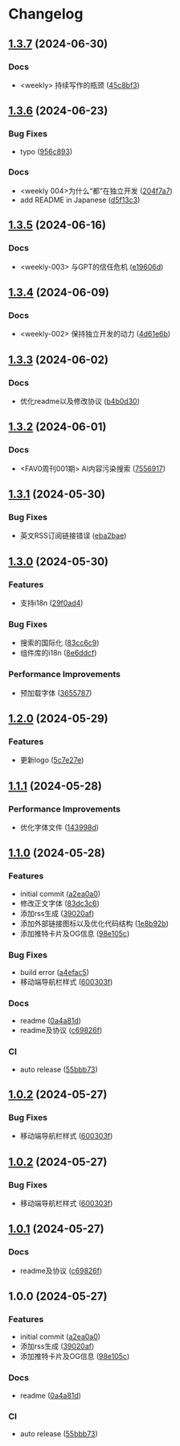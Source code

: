 # Changelog

## [1.3.7](https://github.com/Justin3go/FAV0/compare/v1.3.6...v1.3.7) (2024-06-30)


### Docs

* &lt;weekly&gt; 持续写作的瓶颈 ([45c8bf3](https://github.com/Justin3go/FAV0/commit/45c8bf36143b251c5c1f031a39730412852789b9))

## [1.3.6](https://github.com/Justin3go/FAV0/compare/v1.3.5...v1.3.6) (2024-06-23)


### Bug Fixes

* typo ([956c893](https://github.com/Justin3go/FAV0/commit/956c893b081d67c3300f07e8e9b0bc36a58bf6fe))


### Docs

* &lt;weekly 004&gt;为什么“都”在独立开发 ([204f7a7](https://github.com/Justin3go/FAV0/commit/204f7a74bac0f76180fe6da7551733a6b26932da))
* add README in Japanese ([d5f13c3](https://github.com/Justin3go/FAV0/commit/d5f13c31c37c731ba02ab32a148bd3d0b9f4657a))

## [1.3.5](https://github.com/Justin3go/FAV0/compare/v1.3.4...v1.3.5) (2024-06-16)


### Docs

* &lt;weekly-003&gt; 与GPT的信任危机 ([e19606d](https://github.com/Justin3go/FAV0/commit/e19606d9d2791b1eb145e9e4ed215c0cd27a19f6))

## [1.3.4](https://github.com/Justin3go/FAV0/compare/v1.3.3...v1.3.4) (2024-06-09)


### Docs

* &lt;weekly-002&gt; 保持独立开发的动力 ([4d61e6b](https://github.com/Justin3go/FAV0/commit/4d61e6bd055dc913777f741e34e99c6934417388))

## [1.3.3](https://github.com/Justin3go/FAV0/compare/v1.3.2...v1.3.3) (2024-06-02)


### Docs

* 优化readme以及修改协议 ([b4b0d30](https://github.com/Justin3go/FAV0/commit/b4b0d306f6238efb0ff0e859a02de14fd461d74e))

## [1.3.2](https://github.com/Justin3go/FAV0/compare/v1.3.1...v1.3.2) (2024-06-01)


### Docs

* &lt;FAV0周刊001期&gt; AI内容污染搜索 ([7556917](https://github.com/Justin3go/FAV0/commit/75569177040cd08bd30dfc36822338b88c344153))

## [1.3.1](https://github.com/Justin3go/FAV0/compare/v1.3.0...v1.3.1) (2024-05-30)


### Bug Fixes

* 英文RSS订阅链接错误 ([eba2bae](https://github.com/Justin3go/FAV0/commit/eba2bae55f091ac9d8e14e05faa8b4c8a5f1daf0))

## [1.3.0](https://github.com/Justin3go/FAV0/compare/v1.2.0...v1.3.0) (2024-05-30)


### Features

* 支持i18n ([29f0ad4](https://github.com/Justin3go/FAV0/commit/29f0ad4381483dfb235f158355735659e1b6dfa4))


### Bug Fixes

* 搜索的国际化 ([83cc6c9](https://github.com/Justin3go/FAV0/commit/83cc6c90b79dc86882f021ccb6f17a467766d278))
* 组件库的i18n ([8e6ddcf](https://github.com/Justin3go/FAV0/commit/8e6ddcf6b87a08abd96f47e051033f7cb6ab9c7b))


### Performance Improvements

* 预加载字体 ([3655787](https://github.com/Justin3go/FAV0/commit/365578700d41535009c9ee0b36646ff53f8b16b3))

## [1.2.0](https://github.com/Justin3go/FAV0/compare/v1.1.1...v1.2.0) (2024-05-29)


### Features

* 更新logo ([5c7e27e](https://github.com/Justin3go/FAV0/commit/5c7e27ec7342abd22f5edbc54fde088792f69bd7))

## [1.1.1](https://github.com/Justin3go/FAV0/compare/v1.1.0...v1.1.1) (2024-05-28)


### Performance Improvements

* 优化字体文件 ([143998d](https://github.com/Justin3go/FAV0/commit/143998d08cf02d983ea667469c4351c0d52a3986))

## [1.1.0](https://github.com/Justin3go/FAV0/compare/v1.0.2...v1.1.0) (2024-05-28)


### Features

* initial commit ([a2ea0a0](https://github.com/Justin3go/FAV0/commit/a2ea0a0829e4ea5a2f5756208a33b021c4e981b0))
* 修改正文字体 ([83dc3c6](https://github.com/Justin3go/FAV0/commit/83dc3c6e0a037960064069f1e9174a04415ca772))
* 添加rss生成 ([39020af](https://github.com/Justin3go/FAV0/commit/39020af3ef93b362e4876360f5e7eec0b81136bf))
* 添加外部链接图标以及优化代码结构 ([1e8b92b](https://github.com/Justin3go/FAV0/commit/1e8b92b1a042a465ffdc2f48e8619873d828d38d))
* 添加推特卡片及OG信息 ([98e105c](https://github.com/Justin3go/FAV0/commit/98e105ccf24b9b3615a4372de01b3945fa630453))


### Bug Fixes

* build error ([a4efac5](https://github.com/Justin3go/FAV0/commit/a4efac5493da6d8bebc8022ca5d2cdf34e2e9eea))
* 移动端导航栏样式 ([600303f](https://github.com/Justin3go/FAV0/commit/600303fabbfb376b49c2c2e8ea880b6ff94bd205))


### Docs

* readme ([0a4a81d](https://github.com/Justin3go/FAV0/commit/0a4a81d07f9240a344e0377ba8b2f006ca5061db))
* readme及协议 ([c69826f](https://github.com/Justin3go/FAV0/commit/c69826fd1b221bbfc1c75f6fe50fb261f8618937))


### CI

* auto release ([55bbb73](https://github.com/Justin3go/FAV0/commit/55bbb738c6c124fa3cbd969dcda406b5fcf6add3))

## [1.0.2](https://github.com/Justin3go/FAV0/compare/v1.0.1...v1.0.2) (2024-05-27)


### Bug Fixes

* 移动端导航栏样式 ([600303f](https://github.com/Justin3go/FAV0/commit/600303fabbfb376b49c2c2e8ea880b6ff94bd205))

## [1.0.2](https://github.com/Justin3go/FAV0/compare/v1.0.1...v1.0.2) (2024-05-27)


### Bug Fixes

* 移动端导航栏样式 ([600303f](https://github.com/Justin3go/FAV0/commit/600303fabbfb376b49c2c2e8ea880b6ff94bd205))

## [1.0.1](https://github.com/Justin3go/FAV0/compare/v1.0.0...v1.0.1) (2024-05-27)


### Docs

* readme及协议 ([c69826f](https://github.com/Justin3go/FAV0/commit/c69826fd1b221bbfc1c75f6fe50fb261f8618937))

## 1.0.0 (2024-05-27)


### Features

* initial commit ([a2ea0a0](https://github.com/Justin3go/FAV0/commit/a2ea0a0829e4ea5a2f5756208a33b021c4e981b0))
* 添加rss生成 ([39020af](https://github.com/Justin3go/FAV0/commit/39020af3ef93b362e4876360f5e7eec0b81136bf))
* 添加推特卡片及OG信息 ([98e105c](https://github.com/Justin3go/FAV0/commit/98e105ccf24b9b3615a4372de01b3945fa630453))


### Docs

* readme ([0a4a81d](https://github.com/Justin3go/FAV0/commit/0a4a81d07f9240a344e0377ba8b2f006ca5061db))


### CI

* auto release ([55bbb73](https://github.com/Justin3go/FAV0/commit/55bbb738c6c124fa3cbd969dcda406b5fcf6add3))
